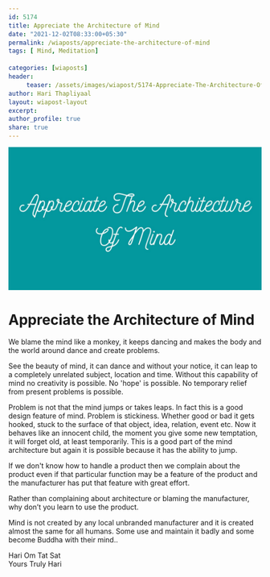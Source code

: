 ```yaml
--- 
id: 5174 
title: Appreciate the Architecture of Mind
date: "2021-12-02T08:33:00+05:30"
permalink: /wiaposts/appreciate-the-architecture-of-mind
tags: [ Mind, Meditation]    

categories: [wiaposts] 
header:
     teaser: /assets/images/wiapost/5174-Appreciate-The-Architecture-Of-Mind.jpg
author: Hari Thapliyaal 
layout: wiapost-layout
excerpt:  
author_profile: true 
share: true 
---
```


![Appreciate the Architecture of Mind](/assets/images/wiapost/5174-Appreciate-The-Architecture-Of-Mind.jpg)     
   
# Appreciate the Architecture of Mind      
   
We blame the mind like a monkey, it keeps dancing and makes the body and the world around dance and create problems.     
    
See the beauty of mind, it can dance and without your notice, it can leap to a completely unrelated subject, location and time. Without this capability of mind no creativity is possible. No 'hope' is possible. No temporary relief from present problems is possible.     
    
Problem is not that the mind jumps or takes leaps. In fact this is a good design feature of mind. Problem is stickiness. Whether good or bad it gets hooked, stuck to the surface of that object, idea, relation, event etc. Now it behaves like an innocent child, the moment you give some new temptation, it will forget old, at least temporarily. This is a good part of the mind architecture but again it is possible because it has the ability to jump.     
    
If we don't know how to handle a product then we complain about the product even if that particular function may be a feature of the product and the manufacturer has put that feature with great effort.     
    
Rather than complaining about architecture or blaming the manufacturer, why don’t you learn to use the product.     
    
Mind is not created by any local unbranded manufacturer and it is created almost the same for all humans. Some use and maintain it badly and some become Buddha with their mind..     
    
Hari Om Tat Sat     
Yours Truly Hari    
